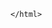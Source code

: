 <html>
<title>
	<h1>you don't have a subscibe</h1>
	<h2><a href=" https://scapter-puck.github.io/troll-site/">get subscibe</a></h2>
</title>
</html>






































	</html>
